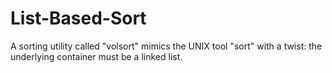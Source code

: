 # List-Based-Sort
A sorting utility called "volsort" mimics the UNIX tool "sort" with a twist: the underlying container must be a linked list.
